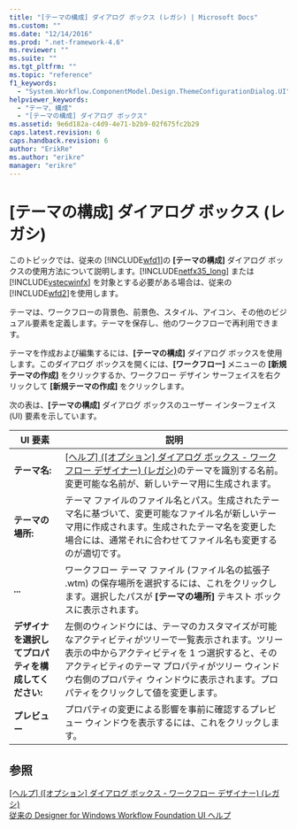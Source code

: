 ```yaml
---
title: "[テーマの構成] ダイアログ ボックス (レガシ) | Microsoft Docs"
ms.custom: ""
ms.date: "12/14/2016"
ms.prod: ".net-framework-4.6"
ms.reviewer: ""
ms.suite: ""
ms.tgt_pltfrm: ""
ms.topic: "reference"
f1_keywords: 
  - "System.Workflow.ComponentModel.Design.ThemeConfigurationDialog.UI"
helpviewer_keywords: 
  - "テーマ、構成"
  - "[テーマの構成] ダイアログ ボックス"
ms.assetid: 9e6d182a-c4d9-4e71-b2b9-02f675fc2b29
caps.latest.revision: 6
caps.handback.revision: 6
author: "ErikRe"
ms.author: "erikre"
manager: "erikre"
---
```

# [テーマの構成] ダイアログ ボックス (レガシ)
このトピックでは、従来の [!INCLUDE[wfd1](../workflow-designer/includes/wfd1_md.md)]の **\[テーマの構成\]** ダイアログ ボックスの使用方法について説明します。[!INCLUDE[netfx35_long](../workflow-designer/includes/netfx35_long_md.md)] または [!INCLUDE[vstecwinfx](../workflow-designer/includes/vstecwinfx_md.md)] を対象とする必要がある場合は、従来の[!INCLUDE[wfd2](../workflow-designer/includes/wfd2_md.md)]を使用します。  
  
 テーマは、ワークフローの背景色、前景色、スタイル、アイコン、その他のビジュアル要素を定義します。テーマを保存し、他のワークフローで再利用できます。  
  
 テーマを作成および編集するには、**\[テーマの構成\]** ダイアログ ボックスを使用します。このダイアログ ボックスを開くには、**\[ワークフロー\]** メニューの **\[新規テーマの作成\]** をクリックするか、ワークフロー デザイン サーフェイスを右クリックして **\[新規テーマの作成\]** をクリックします。  
  
 次の表は、**\[テーマの構成\]** ダイアログ ボックスのユーザー インターフェイス \(UI\) 要素を示しています。  
  
|UI 要素|説明|  
|-----------|--------|  
|**テーマ名:**|[\[ヘルプ\] \(\[オプション\] ダイアログ ボックス \- ワークフロー デザイナー\) \(レガシ\)](../Topic/Themes,%20Workflow%20Designer,%20Options%20Dialog%20Box%20\(Legacy\).md)のテーマを識別する名前。変更可能な名前が、新しいテーマ用に生成されます。|  
|**テーマの場所:**|テーマ ファイルのファイル名とパス。生成されたテーマ名に基づいて、変更可能なファイル名が新しいテーマ用に作成されます。生成されたテーマ名を変更した場合には、通常それに合わせてファイル名も変更するのが適切です。|  
|**...**|ワークフロー テーマ ファイル \(ファイル名の拡張子 .wtm\) の保存場所を選択するには、これをクリックします。選択したパスが **\[テーマの場所\]** テキスト ボックスに表示されます。|  
|**デザイナを選択してプロパティを構成してください:**|左側のウィンドウには、テーマのカスタマイズが可能なアクティビティがツリーで一覧表示されます。ツリー表示の中からアクティビティを 1 つ選択すると、そのアクティビティのテーマ プロパティがツリー ウィンドウ右側のプロパティ ウィンドウに表示されます。プロパティをクリックして値を変更します。|  
|**プレビュー**|プロパティの変更による影響を事前に確認するプレビュー ウィンドウを表示するには、これをクリックします。|  
  
## 参照  
 [\[ヘルプ\] \(\[オプション\] ダイアログ ボックス \- ワークフロー デザイナー\) \(レガシ\)](../Topic/Themes,%20Workflow%20Designer,%20Options%20Dialog%20Box%20\(Legacy\).md)   
 [従来の Designer for Windows Workflow Foundation UI ヘルプ](../workflow-designer/legacy-designer-for-windows-workflow-foundation-ui-help.md)